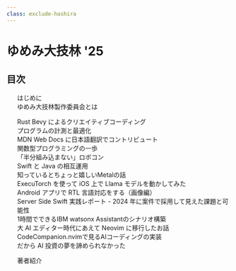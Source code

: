 ```yaml
---
class: exclude-hashira
---
```


# ゆめみ大技林 '25

<nav id="toc" role="doc-toc">

## 目次

1. [はじめに](preface.html)
1. [ゆめみ大技林製作委員会とは](preface.html)
<!-- ここから、記事の目次 -->
1. [Rust Bevy によるクリエイティブコーディング](usami.html)
1. [プログラムの計測と最適化](emoto.html)
1. [MDN Web Docs に日本語翻訳でコントリビュート](uutan1108.html)
1. [関数型プログラミングの一歩](kii.html)
1. [「半分組み込まない」ロボコン](yu_kimura.html)
1. [Swift と Java の相互運用](kawashima.html)
1. [知っているとちょっと嬉しいMetalの話](miharun.html)
1. [ExecuTorch を使って iOS 上で Llama モデルを動かしてみた](kotetu.html)
1. [Android アプリで RTL 言語対応をする（画像編）](akatsuki174.html)
1. [Server Side Swift 実践レポート - 2024 年に案件で採用して見えた課題と可能性](yusuga.html)
1. [1時間でできるIBM watsonx Assistantのシナリオ構築](koty.html)
1. [大 AI エディター時代にあえて Neovim に移行したお話](kisaki.html)
1. [CodeCompanion.nvimで見るAIコーディングの実装](you.html)
1. [だから AI 投資の夢を諦められなかった](sunaga.html)
<!-- ここまで、記事の目次 -->
1. [著者紹介](authors.html)

</nav>
